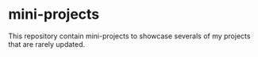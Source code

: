 # mini-projects
This repository contain mini-projects to showcase severals of my projects that are rarely updated. 
